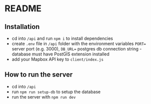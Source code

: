 # README

## Installation

- cd into `/api` and run `npm i` to install dependencies
- create `.env` file in `/api` folder with the environment variables `PORT=` server port (e.g. 3000), `DB_URL=` postgres db connection string - database must have PostGIS extension installed
- add your Mapbox API key to `client/index.js`
## How to run the server

- cd into `/api` 
- run `npm run setup-db` to setup the database
- run the server with `npm run dev`